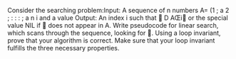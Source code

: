 Consider the searching problem:Input: A sequence of n numbers A= (1 ; a 2 ; : : : ; a n i and a value
Output: An index i such that  D AŒi or the special value NIL if  does not
appear in A.
Write pseudocode for linear search, which scans through the sequence, looking
for . Using a loop invariant, prove that your algorithm is correct. Make sure that
your loop invariant fulfills the three necessary properties.

